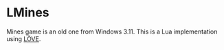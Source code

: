# LMines

Mines game is an old one from Windows 3.11. This is a Lua
implementation using [LÖVE](http://www.love2d.org/).
